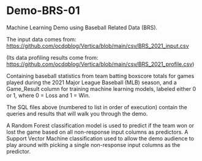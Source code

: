 # Demo-BRS-01

Machine Learning Demo using Baseball Related Data (BRS). 

The input data comes from: https://github.com/ocdqblog/Vertica/blob/main/csv/BRS_2021_input.csv 

(Its data profiling results come from: https://github.com/ocdqblog/Vertica/blob/main/csv/BRS_2021_profile.csv)

Containing baseball statistics from team batting boxscore totals for games played during the 2021 Major League Baseball (MLB) season, 
and a Game_Result column for training machine learning models, labeled either 0 or 1, where 0 = Loss and 1 = Win.

The SQL files above (numbered to list in order of execution) contain the queries and results that will walk you through the demo. 

A Random Forest classification model is used to predict if the team won or lost the game based on all non-response input columns as predictors. A Support Vector Machine classification used to allow the demo audience to play around with picking a single non-response input columns as the predictor.  

